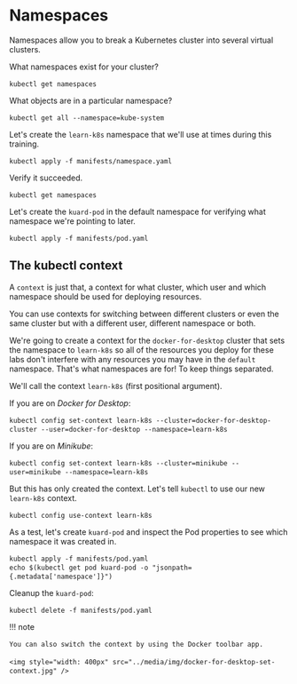 # Namespaces

Namespaces allow you to break a Kubernetes cluster into several virtual clusters.

What namespaces exist for your cluster?

    kubectl get namespaces

What objects are in a particular namespace?

    kubectl get all --namespace=kube-system

Let's create the `learn-k8s` namespace that we'll use at times during this training.

    kubectl apply -f manifests/namespace.yaml

Verify it succeeded.

    kubectl get namespaces

Let's create the `kuard-pod` in the default namespace for verifying what namespace we're pointing to later.

    kubectl apply -f manifests/pod.yaml
    
## The kubectl context

A `context` is just that, a context for what cluster, which user and which namespace should be used for deploying resources.

You can use contexts for switching between different clusters or even the same cluster but with a different user, different namespace or both.

We're going to create a context for the `docker-for-desktop` cluster that sets the namespace to `learn-k8s` so all of the resources you deploy for these labs don't interfere with any resources you may have in the `default` namespace. That's what namespaces are for! To keep things separated.

We'll call the context `learn-k8s` (first positional argument).

If you are on *Docker for Desktop*:

    kubectl config set-context learn-k8s --cluster=docker-for-desktop-cluster --user=docker-for-desktop --namespace=learn-k8s

If you are on *Minikube*:

    kubectl config set-context learn-k8s --cluster=minikube --user=minikube --namespace=learn-k8s

But this has only created the context. Let's tell `kubectl` to use our new `learn-k8s` context.

    kubectl config use-context learn-k8s

As a test, let's create `kuard-pod` and inspect the Pod properties to see which namespace it was created in.

    kubectl apply -f manifests/pod.yaml
    echo $(kubectl get pod kuard-pod -o "jsonpath={.metadata['namespace']}")

Cleanup the `kuard-pod`:

    kubectl delete -f manifests/pod.yaml

!!! note

    You can also switch the context by using the Docker toolbar app.
    
    <img style="width: 400px" src="../media/img/docker-for-desktop-set-context.jpg" />
